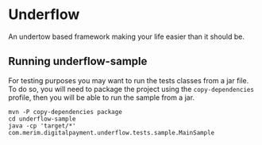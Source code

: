 # Underflow

An undertow based framework making your life easier than it should be.

## Running underflow-sample

For testing purposes you may want to run the tests classes from a jar file.
To do so, you will need to package the project using the `copy-dependencies` profile,
then you will be able to run the sample from a jar.

```shell
mvn -P copy-dependencies package
cd underflow-sample
java -cp 'target/*' com.merim.digitalpayment.underflow.tests.sample.MainSample
```
